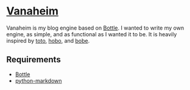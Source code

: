 # [Vanaheim](https://github.com/speredenn/vanaheim)

Vanaheim is my blog engine based on
[Bottle](http://bottlepy.org/docs/stable/). I wanted to write my own
engine, as simple, and as functional as I wanted it to be. It is
heavily inspired by [toto](http://cloudhead.io/toto),
[hobo](https://github.com/andrewnelder/hobo), and
[bobe](https://github.com/Matael/bottle-blog-engine).

## Requirements

  - [Bottle](http://bottlepy.org/docs/stable/)
  - [python-markdown](http://packages.python.org/Markdown/)
